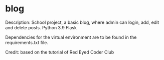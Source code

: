# blog

Description: School project, a basic blog, where admin can login, add, edit and delete posts.
Python 3.9 
Flask

Dependencies for the virtual environment are to be found in the requirements.txt file.

Credit: based on the tutorial of Red Eyed Coder Club
